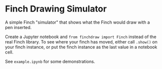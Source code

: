 # Finch Drawing Simulator

A simple Finch "simulator" that shows what the Finch would draw with a pen inserted.

Create a Jupyter notebook and `from finchdraw import Finch` instead of the real Finch library.
To see where your finch has moved, either call `.show()` on your finch instance,
or put the finch instance as the last value in a notebook cell.

See `example.ipynb` for some demonstrations.

